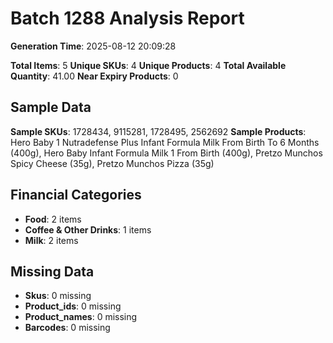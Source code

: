 # Batch 1288 Analysis Report

**Generation Time**: 2025-08-12 20:09:28

**Total Items**: 5
**Unique SKUs**: 4
**Unique Products**: 4
**Total Available Quantity**: 41.00
**Near Expiry Products**: 0

## Sample Data
**Sample SKUs**: 1728434, 9115281, 1728495, 2562692
**Sample Products**: Hero Baby 1 Nutradefense Plus Infant Formula Milk From Birth To 6 Months (400g), Hero Baby Infant Formula Milk 1 From Birth (400g), Pretzo Munchos Spicy Cheese (35g), Pretzo Munchos Pizza (35g)

## Financial Categories
- **Food**: 2 items
- **Coffee & Other Drinks**: 1 items
- **Milk**: 2 items

## Missing Data
- **Skus**: 0 missing
- **Product_ids**: 0 missing
- **Product_names**: 0 missing
- **Barcodes**: 0 missing
